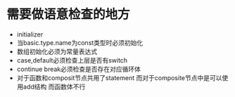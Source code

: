 # 需要做语意检查的地方
-   initializer
-   当basic.type.name为const类型时必须初始化
-   数组初始化必须为常量表达式
-   case,default必须检查上层是否有switch
-   continue break必须检查是否存在对应循环体
-   对于函数和composit节点共用了statement 而对于composite节点中是可以使用add结构 而函数体不行